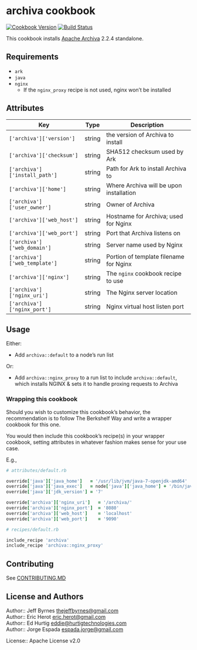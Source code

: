 # archiva cookbook

[![Cookbook Version](https://img.shields.io/cookbook/v/archiva.svg?style=flat)](https://supermarket.getchef.com/cookbooks/archiva)
[![Build Status](http://img.shields.io/travis/evertrue/archiva-cookbook.svg?style=flat)](https://travis-ci.org/evertrue/archiva-cookbook)

This cookbook installs [Apache Archiva](http://archiva.apache.org) 2.2.4 standalone.

## Requirements

* `ark`
* `java`
* `nginx`
    - If the `nginx_proxy` recipe is not used, nginx won’t be installed

## Attributes

| Key                           | Type   | Description                             |
| ---                           | ----   | ----------                              |
| `['archiva']['version']`      | string | the version of Archiva to install       |
| `['archiva']['checksum']`     | string | SHA512 checksum used by Ark             |
| `['archiva']['install_path']` | string | Path for Ark to install Archiva to      |
| `['archiva']['home']`         | string | Where Archiva will be upon installation |
| `['archiva']['user_owner']`   | string | Owner of Archiva                        |
| `['archiva']['web_host']`     | string | Hostname for Archiva; used for Nginx    |
| `['archiva']['web_port']`     | string | Port that Archiva listens on            |
| `['archiva']['web_domain']`   | string | Server name used by Nginx               |
| `['archiva']['web_template']` | string | Portion of template filename for Nginx  |
| `['archiva']['nginx']`        | string | The `nginx` cookbook recipe to use      |
| `['archiva']['nginx_uri']`    | string | The Nginx server location               |
| `['archiva']['nginx_port']`   | string | Nginx virtual host listen port          |

## Usage

Either:

* Add `archiva::default` to a node’s run list

Or:

* Add `archiva::nginx_proxy` to a run list to include `archiva::default`, which installs NGINX & sets it to handle proxing requests to Archiva

### Wrapping this cookbook

Should you wish to customize this cookbook’s behavior, the recommendation is to follow The Berkshelf Way and write a wrapper cookbook for this one.

You would then include this cookbook’s recipe(s) in your wrapper cookbook, setting attributes in whatever fashion makes sense for your use case.

E.g.,

```ruby
# attributes/default.rb

override['java']['java_home']   = '/usr/lib/jvm/java-7-openjdk-amd64'
override['java']['java_exec']   = node['java']['java_home'] + '/bin/java'
override['java']['jdk_version'] = '7'

override['archiva']['nginx_uri']   = '/archiva/'
override['archiva']['nginx_port']  = '8080'
override['archiva']['web_host']    = 'localhost'
override['archiva']['web_port']    = '9090'

# recipes/default.rb

include_recipe 'archiva'
include_recipe 'archiva::nginx_proxy'
```

## Contributing

See [CONTRIBUTING.MD](https://github.com/evertrue/archiva-cookbook/blob/master/CONTRIBUTING.md)

## License and Authors

Author:: Jeff Byrnes <thejeffbyrnes@gmail.com>  
Author:: Eric Herot <eric.herot@gmail.com>  
Author:: Ed Hurtig <eddie@hurtigtechnologies.com>  
Author:: Jorge Espada <espada.jorge@gmail.com>  

License:: Apache License v2.0
